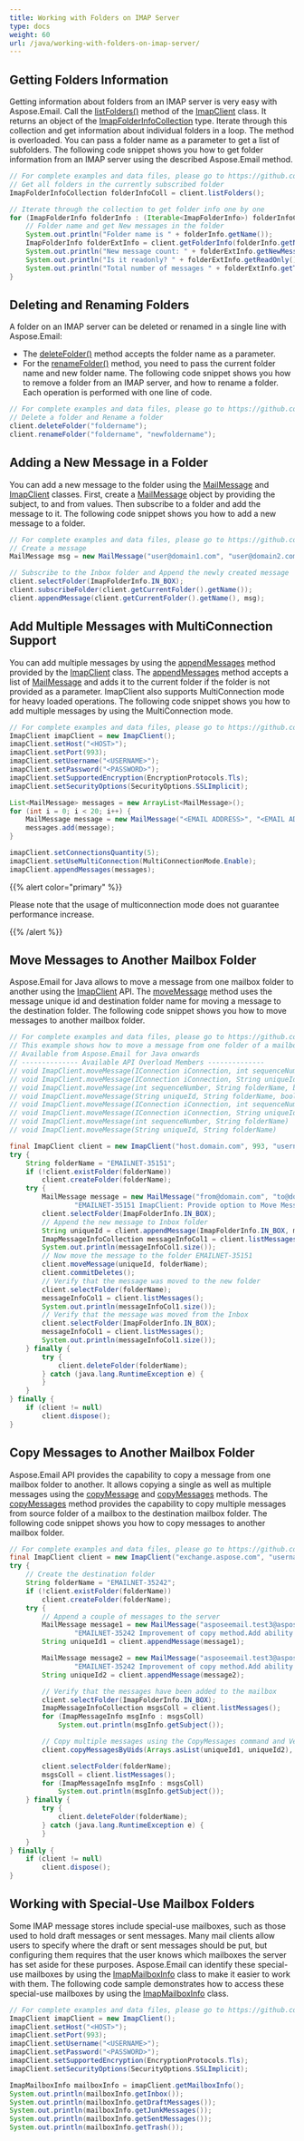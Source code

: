 ```yaml
---
title: Working with Folders on IMAP Server
type: docs
weight: 60
url: /java/working-with-folders-on-imap-server/
---
```



## **Getting Folders Information**

Getting information about folders from an IMAP server is very easy with Aspose.Email. Call the [listFolders()](https://reference.aspose.com/email/java/com.aspose.email/imapclient/#listFolders--) method of the [ImapClient](https://reference.aspose.com/email/java/com.aspose.email/imapclient/) class. It returns an object of the [ImapFolderInfoCollection](https://reference.aspose.com/email/java/com.aspose.email/imapfolderinfocollection/) type. Iterate through this collection and get information about individual folders in a loop. The method is overloaded. You can pass a folder name as a parameter to get a list of subfolders. The following code snippet shows you how to get folder information from an IMAP server using the described Aspose.Email method.

~~~Java
// For complete examples and data files, please go to https://github.com/aspose-email/Aspose.Email-for-Java
// Get all folders in the currently subscribed folder
ImapFolderInfoCollection folderInfoColl = client.listFolders();

// Iterate through the collection to get folder info one by one
for (ImapFolderInfo folderInfo : (Iterable<ImapFolderInfo>) folderInfoColl) {
    // Folder name and get New messages in the folder
    System.out.println("Folder name is " + folderInfo.getName());
    ImapFolderInfo folderExtInfo = client.getFolderInfo(folderInfo.getName());
    System.out.println("New message count: " + folderExtInfo.getNewMessageCount());
    System.out.println("Is it readonly? " + folderExtInfo.getReadOnly());
    System.out.println("Total number of messages " + folderExtInfo.getTotalMessageCount());
}
~~~

## **Deleting and Renaming Folders**

A folder on an IMAP server can be deleted or renamed in a single line with Aspose.Email:

- The [deleteFolder()](https://reference.aspose.com/email/java/com.aspose.email/imapclient/#deleteFolder-java.lang.String-) method accepts the folder name as a parameter.
- For the [renameFolder()](https://reference.aspose.com/email/java/com.aspose.email/imapclient/#renameFolder-java.lang.String-java.lang.String-) method, you need to pass the current folder name and new folder name.
  The following code snippet shows you how to remove a folder from an IMAP server, and how to rename a folder. Each operation is performed with one line of code.

~~~Java
// For complete examples and data files, please go to https://github.com/aspose-email/Aspose.Email-for-Java
// Delete a folder and Rename a folder
client.deleteFolder("foldername");
client.renameFolder("foldername", "newfoldername");
~~~

## **Adding a New Message in a Folder**

You can add a new message to the folder using the [MailMessage](https://reference.aspose.com/email/java/com.aspose.email/mailmessage/) and [ImapClient](https://reference.aspose.com/email/java/com.aspose.email/imapclient/) classes. First, create a [MailMessage](https://reference.aspose.com/email/java/com.aspose.email/mailmessage/) object by providing the subject, to and from values. Then subscribe to a folder and add the message to it. The following code snippet shows you how to add a new message to a folder.

~~~Java
// For complete examples and data files, please go to https://github.com/aspose-email/Aspose.Email-for-Java
// Create a message
MailMessage msg = new MailMessage("user@domain1.com", "user@domain2.com", "subject", "message");

// Subscribe to the Inbox folder and Append the newly created message
client.selectFolder(ImapFolderInfo.IN_BOX);
client.subscribeFolder(client.getCurrentFolder().getName());
client.appendMessage(client.getCurrentFolder().getName(), msg);
~~~

## **Add Multiple Messages with MultiConnection Support**

You can add multiple messages by using the [appendMessages](https://reference.aspose.com/email/java/com.aspose.email/imapclient/#appendMessages-com.aspose.email.IConnection-java.lang.Iterable-com.aspose.email.MailMessage--) method provided by the [ImapClient](https://reference.aspose.com/email/java/com.aspose.email/imapclient/) class. The [appendMessages](https://reference.aspose.com/email/java/com.aspose.email/imapclient/#appendMessages-com.aspose.email.IConnection-java.lang.Iterable-com.aspose.email.MailMessage--) method accepts a list of [MailMessage](https://reference.aspose.com/email/java/com.aspose.email/mailmessage/) and adds it to the current folder if the folder is not provided as a parameter. ImapClient also supports MultiConnection mode for heavy loaded operations. The following code snippet shows you how to add multiple messages by using the MultiConnection mode.

~~~Java
// For complete examples and data files, please go to https://github.com/aspose-email/Aspose.Email-for-Java
ImapClient imapClient = new ImapClient();
imapClient.setHost("<HOST>");
imapClient.setPort(993);
imapClient.setUsername("<USERNAME>");
imapClient.setPassword("<PASSWORD>");
imapClient.setSupportedEncryption(EncryptionProtocols.Tls);
imapClient.setSecurityOptions(SecurityOptions.SSLImplicit);

List<MailMessage> messages = new ArrayList<MailMessage>();
for (int i = 0; i < 20; i++) {
    MailMessage message = new MailMessage("<EMAIL ADDRESS>", "<EMAIL ADDRESS>", "Test Message - " + UUID.randomUUID().toString(), "IMAP Group Append with MultiConnection");
    messages.add(message);
}

imapClient.setConnectionsQuantity(5);
imapClient.setUseMultiConnection(MultiConnectionMode.Enable);
imapClient.appendMessages(messages);
~~~

{{% alert color="primary" %}} 

Please note that the usage of multiconnection mode does not guarantee performance increase.

{{% /alert %}} 

## **Move Messages to Another Mailbox Folder**

Aspose.Email for Java allows to move a message from one mailbox folder to another using the [ImapClient](https://reference.aspose.com/email/java/com.aspose.email/imapclient/) API. The [moveMessage](https://reference.aspose.com/email/java/com.aspose.email/imapclient/#moveMessage-int-java.lang.String-) method uses the message unique id and destination folder name for moving a message to the destination folder. The following code snippet shows you how to move messages to another mailbox folder.

~~~Java
// For complete examples and data files, please go to https://github.com/aspose-email/Aspose.Email-for-Java
// This example shows how to move a message from one folder of a mailbox to another one using the ImapClient API of Aspose.Email for Java
// Available from Aspose.Email for Java onwards
// -------------- Available API Overload Members --------------
// void ImapClient.moveMessage(IConnection iConnection, int sequenceNumber, String folderName, boolean commitDeletions)
// void ImapClient.moveMessage(IConnection iConnection, String uniqueId, String folderName, boolean commitDeletions)
// void ImapClient.moveMessage(int sequenceNumber, String folderName, boolean commitDeletions)
// void ImapClient.moveMessage(String uniqueId, String folderName, boolean commitDeletions)
// void ImapClient.moveMessage(IConnection iConnection, int sequenceNumber, String folderName)
// void ImapClient.moveMessage(IConnection iConnection, String uniqueId, String folderName)
// void ImapClient.moveMessage(int sequenceNumber, String folderName)
// void ImapClient.moveMessage(String uniqueId, String folderName)

final ImapClient client = new ImapClient("host.domain.com", 993, "username", "password");
try {
    String folderName = "EMAILNET-35151";
    if (!client.existFolder(folderName))
        client.createFolder(folderName);
    try {
        MailMessage message = new MailMessage("from@domain.com", "to@domain.com", "EMAILNET-35151 - " + UUID.randomUUID(),
                "EMAILNET-35151 ImapClient: Provide option to Move Message");
        client.selectFolder(ImapFolderInfo.IN_BOX);
        // Append the new message to Inbox folder
        String uniqueId = client.appendMessage(ImapFolderInfo.IN_BOX, message);
        ImapMessageInfoCollection messageInfoCol1 = client.listMessages();
        System.out.println(messageInfoCol1.size());
        // Now move the message to the folder EMAILNET-35151
        client.moveMessage(uniqueId, folderName);
        client.commitDeletes();
        // Verify that the message was moved to the new folder
        client.selectFolder(folderName);
        messageInfoCol1 = client.listMessages();
        System.out.println(messageInfoCol1.size());
        // Verify that the message was moved from the Inbox
        client.selectFolder(ImapFolderInfo.IN_BOX);
        messageInfoCol1 = client.listMessages();
        System.out.println(messageInfoCol1.size());
    } finally {
        try {
            client.deleteFolder(folderName);
        } catch (java.lang.RuntimeException e) {
        }
    }
} finally {
    if (client != null)
        client.dispose();
}
~~~

## **Copy Messages to Another Mailbox Folder**

Aspose.Email API provides the capability to copy a message from one mailbox folder to another. It allows copying a single as well as multiple messages using the [copyMessage](https://reference.aspose.com/email/java/com.aspose.email/imapclient/#copyMessage-com.aspose.email.IConnection-int-java.lang.String-) and [copyMessages](https://reference.aspose.com/email/java/com.aspose.email/imapclient/#copyMessages-int-int-java.lang.String-) methods. The [copyMessages](https://reference.aspose.com/email/java/com.aspose.email/imapclient/#copyMessages-int-int-java.lang.String-) method provides the capability to copy multiple messages from source folder of a mailbox to the destination mailbox folder. The following code snippet shows you how to copy messages to another mailbox folder.

~~~Java
// For complete examples and data files, please go to https://github.com/aspose-email/Aspose.Email-for-Java
final ImapClient client = new ImapClient("exchange.aspose.com", "username", "password");
try {
    // Create the destination folder
    String folderName = "EMAILNET-35242";
    if (!client.existFolder(folderName))
        client.createFolder(folderName);
    try {
        // Append a couple of messages to the server
        MailMessage message1 = new MailMessage("asposeemail.test3@aspose.com", "asposeemail.test3@aspose.com", "EMAILNET-35242 - " + UUID.randomUUID(),
                "EMAILNET-35242 Improvement of copy method.Add ability to 'copy' multiple messages per invocation.");
        String uniqueId1 = client.appendMessage(message1);

        MailMessage message2 = new MailMessage("asposeemail.test3@aspose.com", "asposeemail.test3@aspose.com", "EMAILNET-35242 - " + UUID.randomUUID(),
                "EMAILNET-35242 Improvement of copy method.Add ability to 'copy' multiple messages per invocation.");
        String uniqueId2 = client.appendMessage(message2);

        // Verify that the messages have been added to the mailbox
        client.selectFolder(ImapFolderInfo.IN_BOX);
        ImapMessageInfoCollection msgsColl = client.listMessages();
        for (ImapMessageInfo msgInfo : msgsColl)
            System.out.println(msgInfo.getSubject());

        // Copy multiple messages using the CopyMessages command and Verify that messages are copied to the destination folder
        client.copyMessagesByUids(Arrays.asList(uniqueId1, uniqueId2), folderName);

        client.selectFolder(folderName);
        msgsColl = client.listMessages();
        for (ImapMessageInfo msgInfo : msgsColl)
            System.out.println(msgInfo.getSubject());
    } finally {
        try {
            client.deleteFolder(folderName);
        } catch (java.lang.RuntimeException e) {
        }
    }
} finally {
    if (client != null)
        client.dispose();
}
~~~

## **Working with Special-Use Mailbox Folders**

Some IMAP message stores include special-use mailboxes, such as those used to hold draft messages or sent messages. Many mail clients allow users to specify where the draft or sent messages should be put, but configuring them requires that the user knows which mailboxes the server has set aside for these purposes. Aspose.Email can identify these special-use mailboxes by using the [ImapMailboxInfo](https://reference.aspose.com/email/java/com.aspose.email/imapmailboxinfo/) class to make it easier to work with them. The following code sample demonstrates how to access these special-use mailboxes by using the [ImapMailboxInfo](https://reference.aspose.com/email/java/com.aspose.email/imapmailboxinfo/) class.

~~~Java
// For complete examples and data files, please go to https://github.com/aspose-email/Aspose.Email-for-Java
ImapClient imapClient = new ImapClient();
imapClient.setHost("<HOST>");
imapClient.setPort(993);
imapClient.setUsername("<USERNAME>");
imapClient.setPassword("<PASSWORD>");
imapClient.setSupportedEncryption(EncryptionProtocols.Tls);
imapClient.setSecurityOptions(SecurityOptions.SSLImplicit);

ImapMailboxInfo mailboxInfo = imapClient.getMailboxInfo();
System.out.println(mailboxInfo.getInbox());
System.out.println(mailboxInfo.getDraftMessages());
System.out.println(mailboxInfo.getJunkMessages());
System.out.println(mailboxInfo.getSentMessages());
System.out.println(mailboxInfo.getTrash());
~~~
